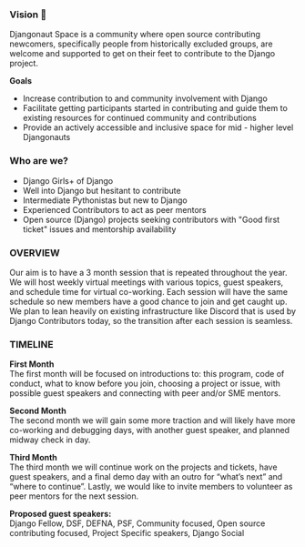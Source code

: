### Vision :rocket: 
Djangonaut Space is a community where open source contributing newcomers, specifically people from historically excluded groups, are welcome and supported to get on their feet to contribute to the Django project.
 
**Goals**    
- Increase contribution to and community involvement with Django
- Facilitate getting participants started in contributing and guide them to existing resources for continued community and contributions
- Provide an actively accessible and inclusive space for mid - higher level Djangonauts

### Who are we? 

- Django Girls+ of Django
- Well into Django but hesitant to contribute
- Intermediate Pythonistas but new to Django
- Experienced Contributors to act as peer mentors
- Open source (Django) projects seeking contributors with "Good first ticket" issues and mentorship availability

### OVERVIEW
Our aim is to have a 3 month session that is repeated throughout the year. We will host weekly virtual meetings with various topics, guest speakers, and schedule time for virtual co-working. Each session will have the same schedule so new members have a good chance to join and get caught up. We plan to lean heavily on existing infrastructure like Discord that is used by Django Contributors today, so the transition after each session is seamless. 


### TIMELINE

**First Month**  
The first month will be focused on introductions to: this program, code of conduct, what to know before you join, choosing a project or issue, with possible guest speakers and connecting with peer and/or SME mentors. 

**Second Month**    
The second month we will gain some more traction and will likely have more co-working and debugging days, with another guest speaker, and planned midway check in day.  

**Third Month**  
The third month we will continue work on the projects and tickets, have guest speakers, and a final demo day with an outro for “what’s next” and “where to continue”. Lastly, we would like to invite members to volunteer as peer mentors for the next session. 

**Proposed guest speakers:**   
Django Fellow, DSF, DEFNA, PSF, Community focused, Open source contributing focused, Project Specific speakers, Django Social

